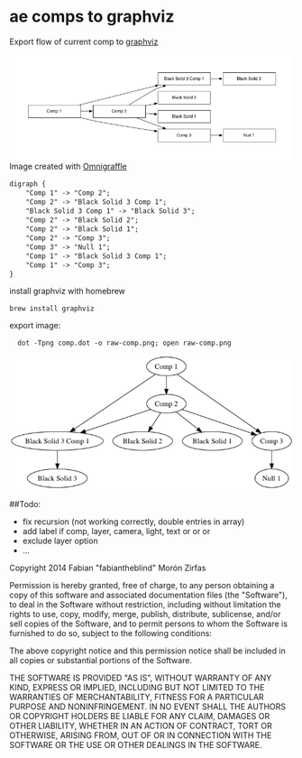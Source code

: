 ae comps to graphviz
====================

Export flow of current comp to [graphviz](http://graphviz.org/)  

![](comp.png)  
Image created with [Omnigraffle](http://www.omnigroup.com/omnigraffle/)  

    digraph {
        "Comp 1" -> "Comp 2";
        "Comp 2" -> "Black Solid 3 Comp 1";
        "Black Solid 3 Comp 1" -> "Black Solid 3";
        "Comp 2" -> "Black Solid 2";
        "Comp 2" -> "Black Solid 1";
        "Comp 2" -> "Comp 3";
        "Comp 3" -> "Null 1";
        "Comp 1" -> "Black Solid 3 Comp 1";
        "Comp 1" -> "Comp 3";
    }

install graphviz with homebrew

    brew install graphviz  

export image:  

      dot -Tpng comp.dot -o raw-comp.png; open raw-comp.png

![](raw-graphviz-output.png)  


##Todo:  

- fix recursion (not working correctly, double entries in array)
- add label if comp, layer, camera, light, text or or or
- exclude layer option
- ...

Copyright 2014 Fabian "fabiantheblind" Morón Zirfas

Permission is hereby granted, free of charge, to any person obtaining a copy
of this software and associated documentation files (the "Software"), to deal
in the Software without restriction, including without limitation the rights
to use, copy, modify, merge, publish, distribute, sublicense, and/or sell
copies of the Software, and to permit persons to whom the Software is
furnished to do so, subject to the following conditions:  

The above copyright notice and this permission notice shall be included in all
copies or substantial portions of the Software.  

THE SOFTWARE IS PROVIDED "AS IS", WITHOUT WARRANTY OF ANY KIND, EXPRESS OR
IMPLIED, INCLUDING BUT NOT LIMITED TO THE WARRANTIES OF MERCHANTABILITY,
FITNESS FOR A PARTICULAR PURPOSE AND NONINFRINGEMENT. IN NO EVENT SHALL THE
AUTHORS OR COPYRIGHT HOLDERS BE LIABLE FOR ANY CLAIM, DAMAGES OR OTHER
LIABILITY, WHETHER IN AN ACTION OF CONTRACT, TORT OR OTHERWISE, ARISING FROM,
OUT OF OR IN CONNECTION WITH THE SOFTWARE OR THE USE OR OTHER DEALINGS IN THE
SOFTWARE.  


